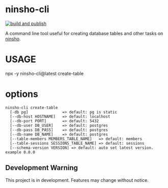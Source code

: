 # ninsho-cli

[![build and publish](https://github.com/ninsho/ninsho-cli/actions/workflows/run-build-and-publish.yml/badge.svg)](https://github.com/ninsho/ninsho-cli/actions/workflows/run-build-and-publish.yml)

A command line tool useful for creating database tables and other tasks on [ninsho](https://www.npmjs.com/package/ninsho).

# USAGE

npx -y ninsho-cli@latest create-table

# options

```
ninsho-cli create-table
  [-db pg]               => default: pg is static
  [--db-host HOSTNAME]   => default: localhost
  [--db-port PORT]       => default: 5432
  [--db-user DB_USER]    => default: postgres 
  [--db-pass DB_PASS]    => default: postgres
  [--db-name DB_NAME]    => default: postgres
  [--table-members MEMBERS_TABLE_NAME]   => default: members
  [--table-sessions SESSIONS_TABLE_NAME] => default: sessions
  [--schema-version VERSION] => default: auto set latest version. example 0.0.0
```

## Development Warning

This project is in development. Features may change without notice.

<!-- README.md -->
